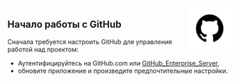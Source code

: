 <img src="pngwing.png" alt="Logo" width="100" align="right" />

## Начало работы с GitHub

Сначала требуется настроить GitHub для управления работой над проектом: 
- Аутентифицируйтесь на GitHub.com или [GitHub_Enterprise_Server](https://github.com/enterprise), 
- обновите приложение и произведите предпочтительные настройки.